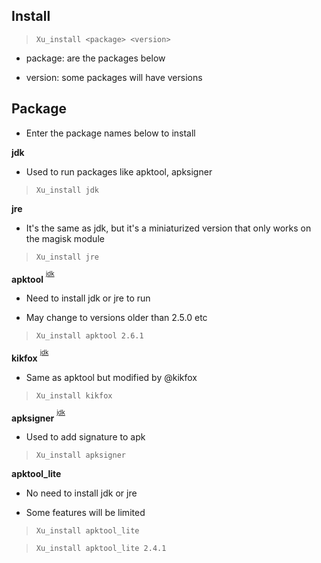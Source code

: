 **Install**
---

> `Xu_install <package> <version>`

- package: are the packages below 

- version: some packages will have versions

**Package**
---

- Enter the package names below to install

**jdk**

- Used to run packages like apktool, apksigner

> `Xu_install jdk`

**jre**

- It's the same as jdk, but it's a miniaturized version that only works on the magisk module 

> `Xu_install jre`

**apktool** <sup><sup>[jdk](#)</sup></sup>

- Need to install jdk or jre to run

- May change to versions older than 2.5.0 etc

> `Xu_install apktool 2.6.1`

**kikfox** <sup><sup>[jdk](#)</sup></sup>

- Same as apktool but modified by @kikfox

> `Xu_install kikfox`

**apksigner** <sup><sup>[jdk](#)</sup></sup>

- Used to add signature to apk

> `Xu_install apksigner`

**apktool_lite**

- No need to install jdk or jre

- Some features will be limited

> `Xu_install apktool_lite`

> `Xu_install apktool_lite 2.4.1`



